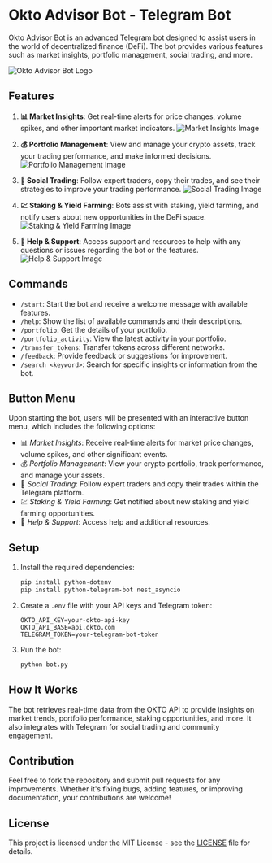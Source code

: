 # Okto Advisor Bot - Telegram Bot

Okto Advisor Bot is an advanced Telegram bot designed to assist users in the world of decentralized finance (DeFi). The bot provides various features such as market insights, portfolio management, social trading, and more.

![Okto Advisor Bot Logo](![image](https://github.com/user-attachments/assets/1b0f3264-726f-41a4-b289-f15d9c8b0f3b)
)  <!-- Add your image here -->

## Features

1. **📊 Market Insights**: Get real-time alerts for price changes, volume spikes, and other important market indicators.
   ![Market Insights Image](path_to_image/market_insights.png)  <!-- Add image for Market Insights here -->
   
2. **💰 Portfolio Management**: View and manage your crypto assets, track your trading performance, and make informed decisions.
   ![Portfolio Management Image](path_to_image/portfolio_management.png)  <!-- Add image for Portfolio Management here -->
   
3. **🤝 Social Trading**: Follow expert traders, copy their trades, and see their strategies to improve your trading performance.
   ![Social Trading Image](path_to_image/social_trading.png)  <!-- Add image for Social Trading here -->
   
4. **💹 Staking & Yield Farming**: Bots assist with staking, yield farming, and notify users about new opportunities in the DeFi space.
   ![Staking & Yield Farming Image](path_to_image/staking_yield_farming.png)  <!-- Add image for Staking & Yield Farming here -->
   
5. **🔗 Help & Support**: Access support and resources to help with any questions or issues regarding the bot or the features.
   ![Help & Support Image](path_to_image/help_support.png)  <!-- Add image for Help & Support here -->

## Commands

- `/start`: Start the bot and receive a welcome message with available features.
- `/help`: Show the list of available commands and their descriptions.
- `/portfolio`: Get the details of your portfolio.
- `/portfolio_activity`: View the latest activity in your portfolio.
- `/transfer_tokens`: Transfer tokens across different networks.
- `/feedback`: Provide feedback or suggestions for improvement.
- `/search <keyword>`: Search for specific insights or information from the bot.

## Button Menu

Upon starting the bot, users will be presented with an interactive button menu, which includes the following options:

- 📊 *Market Insights*: Receive real-time alerts for market price changes, volume spikes, and other significant events.
- 💰 *Portfolio Management*: View your crypto portfolio, track performance, and manage your assets.
- 🤝 *Social Trading*: Follow expert traders and copy their trades within the Telegram platform.
- 💹 *Staking & Yield Farming*: Get notified about new staking and yield farming opportunities.
- 🔗 *Help & Support*: Access help and additional resources.

## Setup

1. Install the required dependencies:
    ```bash
    pip install python-dotenv
    pip install python-telegram-bot nest_asyncio
    ```

2. Create a `.env` file with your API keys and Telegram token:
    ```
    OKTO_API_KEY=your-okto-api-key
    OKTO_API_BASE=api.okto.com
    TELEGRAM_TOKEN=your-telegram-bot-token
    ```

3. Run the bot:
    ```bash
    python bot.py
    ```

## How It Works

The bot retrieves real-time data from the OKTO API to provide insights on market trends, portfolio performance, staking opportunities, and more. It also integrates with Telegram for social trading and community engagement.

## Contribution

Feel free to fork the repository and submit pull requests for any improvements. Whether it's fixing bugs, adding features, or improving documentation, your contributions are welcome!

## License

This project is licensed under the MIT License - see the [LICENSE](LICENSE) file for details.
